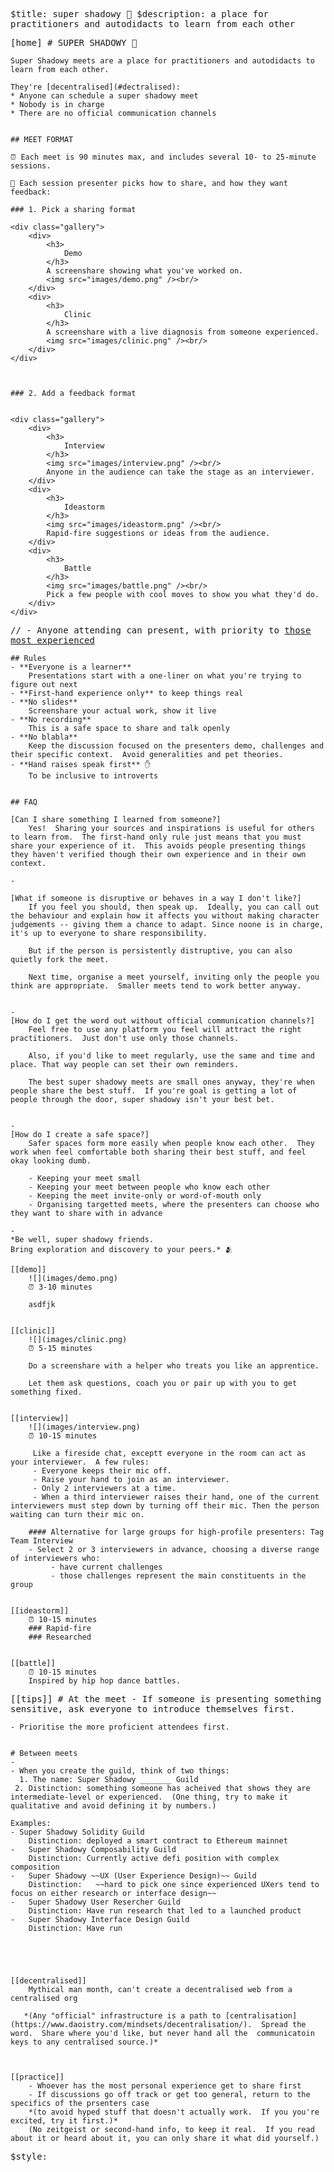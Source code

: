 $title: super shadowy 👥
$description: a place for practitioners and autodidacts to learn from each other

[home]
    # SUPER SHADOWY 👥

    Super Shadowy meets are a place for practitioners and autodidacts to learn from each other.

    They're [decentralised](#dectralised): 
    * Anyone can schedule a super shadowy meet
    * Nobody is in charge
    * There are no official communication channels

       
    ## MEET FORMAT

    ⏰ Each meet is 90 minutes max, and includes several 10- to 25-minute sessions. 

    👥 Each session presenter picks how to share, and how they want feedback:

    ### 1. Pick a sharing format

    <div class="gallery">
        <div>
            <h3>
                Demo
            </h3>
            A screenshare showing what you've worked on.
            <img src="images/demo.png" /><br/>
        </div>
        <div>
            <h3>
                Clinic
            </h3>
            A screenshare with a live diagnosis from someone experienced.
            <img src="images/clinic.png" /><br/>
        </div>
    </div>
    


    ### 2. Add a feedback format


    <div class="gallery">
        <div>
            <h3>
                Interview
            </h3>
            <img src="images/interview.png" /><br/>
            Anyone in the audience can take the stage as an interviewer.
        </div>
        <div>
            <h3>
                Ideastorm
            </h3>
            <img src="images/ideastorm.png" /><br/>
            Rapid-fire suggestions or ideas from the audience.
        </div>
        <div>
            <h3>
                Battle
            </h3>
            <img src="images/battle.png" /><br/>
            Pick a few people with cool moves to show you what they'd do.
        </div>
    </div>

// - Anyone attending can present, with priority to [those most experienced](#experience)

    ## Rules
    - **Everyone is a learner**
        Presentations start with a one-liner on what you're trying to figure out next
    - **First-hand experience only** to keep things real
    - **No slides**  
        Screenshare your actual work, show it live
    - **No recording**
        This is a safe space to share and talk openly
    - **No blabla** 
        Keep the discussion focused on the presenters demo, challenges and their specific context.  Avoid generalities and pet theories.
    - **Hand raises speak first** ✋
        To be inclusive to introverts


    ## FAQ

    [Can I share something I learned from someone?]
        Yes!  Sharing your sources and inspirations is useful for others to learn from.  The first-hand only rule just means that you must share your experience of it.  This avoids people presenting things they haven't verified though their own experience and in their own context.

    -

    [What if someone is disruptive or behaves in a way I don't like?]
        If you feel you should, then speak up.  Ideally, you can call out the behaviour and explain how it affects you without making character judgements -- giving them a chance to adapt. Since noone is in charge, it's up to everyone to share responsibility.
        
        But if the person is persistently distruptive, you can also quietly fork the meet.

        Next time, organise a meet yourself, inviting only the people you think are appropriate.  Smaller meets tend to work better anyway.


    - 
    [How do I get the word out without official communication channels?]
        Feel free to use any platform you feel will attract the right practitioners.  Just don't use only those channels.   
        
        Also, if you'd like to meet regularly, use the same and time and place. That way people can set their own reminders.

        The best super shadowy meets are small ones anyway, they're when people share the best stuff.  If you're goal is getting a lot of people through the door, super shadowy isn't your best bet.

    
    -
    [How do I create a safe space?]
        Safer spaces form more easily when people know each other.  They work when feel comfortable both sharing their best stuff, and feel okay looking dumb.

        - Keeping your meet small
        - Keeping your meet between people who know each other
        - Keeping the meet invite-only or word-of-mouth only
        - Organising targetted meets, where the presenters can choose who they want to share with in advance
        
    -
    *Be well, super shadowy friends.  
    Bring exploration and discovery to your peers.* 🫂
    
    [[demo]]
        ![](images/demo.png)
        ⏰ 3-10 minutes 

        asdfjk


    [[clinic]]
        ![](images/clinic.png)
        ⏰ 5-15 minutes 

        Do a screenshare with a helper who treats you like an apprentice. 

        Let them ask questions, coach you or pair up with you to get something fixed.

       
    [[interview]]
        ![](images/interview.png)
        ⏰ 10-15 minutes 

         Like a fireside chat, exceptt everyone in the room can act as your interviewer.  A few rules:
         - Everyone keeps their mic off.
         - Raise your hand to join as an interviewer.
         - Only 2 interviewers at a time.  
         - When a third interviewer raises their hand, one of the current interviewers must step down by turning off their mic. Then the person waiting can turn their mic on.

        #### Alternative for large groups for high-profile presenters: Tag Team Interview
        - Select 2 or 3 interviewers in advance, choosing a diverse range of interviewers who:
             - have current challenges
             - those challenges represent the main constituents in the group


    [[ideastorm]]
        ⏰ 10-15 minutes 
        ### Rapid-fire
        ### Researched


    [[battle]]
        ⏰ 10-15 minutes 
        Inspired by hip hop dance battles.


[[tips]]
    # At the meet
    - If someone is presenting something sensitive, ask everyone to introduce themselves first.

    - Prioritise the more proficient attendees first.


    # Between meets
    - 
    - When you create the guild, think of two things:
      1. The name: Super Shadowy _______ Guild
     2. Distinction: something someone has acheived that shows they are intermediate-level or experienced.  (One thing, try to make it qualitative and avoid defining it by numbers.)  

    Examples:
    - Super Shadowy Solidity Guild
        Distinction: deployed a smart contract to Ethereum mainnet
    -   Super Shadowy Composability Guild
        Distinction: Currently active defi position with complex composition
    -   Super Shadowy ~~UX (User Experience Design)~~ Guild
        Distinction:   ~~hard to pick one since experienced UXers tend to  focus on either research or interface design~~
    -   Super Shadowy User Resercher Guild
        Distinction: Have run research that led to a launched product
    -   Super Shadowy Interface Design Guild
        Distinction: Have run 





    [[decentralised]]
        Mythical man month, can't create a decentralised web from a centralised org

       *(Any "official" infrastructure is a path to [centralisation](https://www.daoistry.com/mindsets/decentralisation/).  Spread the word.  Share where you'd like, but never hand all the  communicatoin keys to any centralised source.)*

       

    [[practice]]
        - Whoever has the most personal experience get to share first
        - If discussions go off track or get too general, return to the specifics of the prsenters case
        *(to avoid hyped stuff that doesn't actually work.  If you you're excited, try it first.)*
        (No zeitgeist or second-hand info, to keep it real.  If you read about it or heard about it, you can only share it what did yourself.)

$style:
    <style>
    body {
        font-family: monospace;
    }
    [data-theme="light"] body { 
    }
    [data-theme="dark"] body { 
    }
    a.external:after {
        content: " ↗";
    }
    img {
        max-height: 150px;
        padding: 1em;
    }
    .gallery {
        display: flex;
        gap: 50px;
    }
    
    h1, h2 {
        text-transform: uppercase;
    }
    </style>

$accent-color: #12b3cd;
$background-color: #505050;
